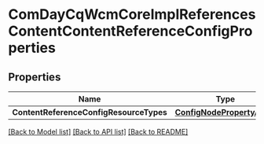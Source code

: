 # ComDayCqWcmCoreImplReferencesContentContentReferenceConfigProperties

## Properties
Name | Type | Description | Notes
------------ | ------------- | ------------- | -------------
**ContentReferenceConfigResourceTypes** | [**ConfigNodePropertyArray**](configNodePropertyArray.md) |  | [optional] 

[[Back to Model list]](../README.md#documentation-for-models) [[Back to API list]](../README.md#documentation-for-api-endpoints) [[Back to README]](../README.md)


